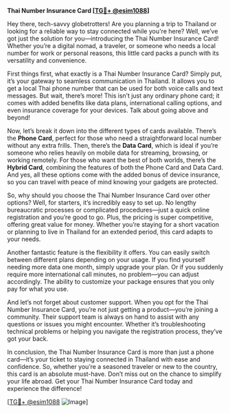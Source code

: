 **Thai Number Insurance Card [[TG💪+ @esim1088](https://t.me/s/esim1088)]**

Hey there, tech-savvy globetrotters! Are you planning a trip to Thailand or looking for a reliable way to stay connected while you're here? Well, we’ve got just the solution for you—introducing the Thai Number Insurance Card! Whether you’re a digital nomad, a traveler, or someone who needs a local number for work or personal reasons, this little card packs a punch with its versatility and convenience.

First things first, what exactly is a Thai Number Insurance Card? Simply put, it’s your gateway to seamless communication in Thailand. It allows you to get a local Thai phone number that can be used for both voice calls and text messages. But wait, there’s more! This isn’t just any ordinary phone card; it comes with added benefits like data plans, international calling options, and even insurance coverage for your devices. Talk about going above and beyond!

Now, let’s break it down into the different types of cards available. There’s the **Phone Card**, perfect for those who need a straightforward local number without any extra frills. Then, there’s the **Data Card**, which is ideal if you’re someone who relies heavily on mobile data for streaming, browsing, or working remotely. For those who want the best of both worlds, there’s the **Hybrid Card**, combining the features of both the Phone Card and Data Card. And yes, all these options come with the added bonus of device insurance, so you can travel with peace of mind knowing your gadgets are protected.

So, why should you choose the Thai Number Insurance Card over other options? Well, for starters, it’s incredibly easy to set up. No lengthy bureaucratic processes or complicated procedures—just a quick online registration and you’re good to go. Plus, the pricing is super competitive, offering great value for money. Whether you’re staying for a short vacation or planning to live in Thailand for an extended period, this card adapts to your needs.

Another fantastic feature is the flexibility it offers. You can easily switch between different plans depending on your usage. If you find yourself needing more data one month, simply upgrade your plan. Or if you suddenly require more international call minutes, no problem—you can adjust accordingly. The ability to customize your package ensures that you only pay for what you use.

And let’s not forget about customer support. When you opt for the Thai Number Insurance Card, you’re not just getting a product—you’re joining a community. Their support team is always on hand to assist with any questions or issues you might encounter. Whether it’s troubleshooting technical problems or helping you navigate the registration process, they’ve got your back.

In conclusion, the Thai Number Insurance Card is more than just a phone card—it’s your ticket to staying connected in Thailand with ease and confidence. So, whether you’re a seasoned traveler or new to the country, this card is an absolute must-have. Don’t miss out on the chance to simplify your life abroad. Get your Thai Number Insurance Card today and experience the difference!

[[TG💪+ @esim1088](https://t.me/s/esim1088) ![Image](https://i.postimg.cc/Y0z9fWf4/image.png)]
